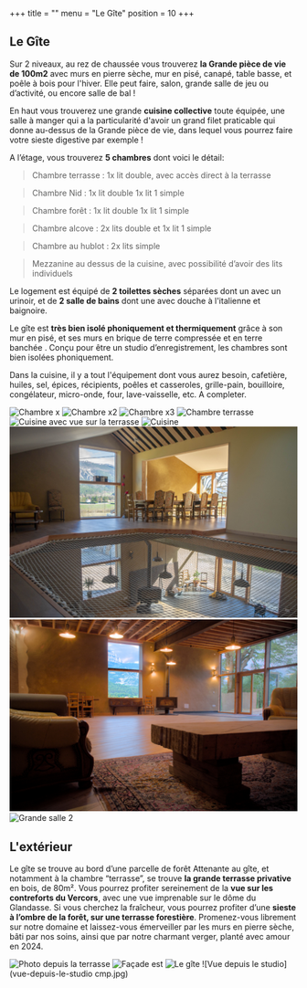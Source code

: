 +++
title = ""
menu = "Le Gîte"
position = 10 
+++

## Le Gîte ##

Sur 2 niveaux, au rez de chaussée vous trouverez **la Grande pièce de vie de 100m2** avec murs en pierre sèche, mur en pisé, canapé, table basse, et poêle à bois pour l'hiver. Elle peut faire, salon, grande salle de jeu ou d’activité, ou encore salle de bal !

En haut vous trouverez une grande **cuisine collective** toute équipée, une salle à manger qui a la particularité d'avoir un grand filet praticable qui donne au-dessus de la Grande pièce de vie, dans lequel vous pourrez faire votre sieste digestive par exemple !

A l’étage, vous trouverez **5 chambres** dont voici le détail:
>Chambre terrasse : 1x lit double, avec accès direct à la terrasse

>Chambre Nid : 1x lit double 1x lit 1 simple

>Chambre forêt : 1x lit double 1x lit 1 simple

>Chambre alcove : 2x lits double et 1x lit 1 simple

>Chambre au hublot  : 2x lits simple

>Mezzanine au dessus de la cuisine, avec possibilité d’avoir des lits individuels

Le logement est équipé de **2 toilettes sèches** séparées dont un avec un urinoir, et de **2 salle de bains** dont une avec douche à l'italienne et baignoire.

Le gîte est **très bien isolé phoniquement et thermiquement** grâce à son mur en pisé, et ses murs en brique de terre compressée et en terre banchée . Conçu pour être un studio d’enregistrement, les chambres sont bien isolées phoniquement.

Dans la cuisine, il y a tout l'équipement dont vous aurez besoin, cafetière, huiles, sel, épices, récipients, poêles et casseroles, grille-pain, bouilloire, congélateur,  micro-onde, four, lave-vaisselle, etc. A completer.

![Chambre x](chambres0009.jpg)
![Chambre x2](chambres0010.jpg)
![Chambre x3](chambres0011.jpg)
![Chambre terrasse](chambres-terrasse.jpg)
![Cuisine avec vue sur la terrasse](Cuisine-terrasse.jpg)
![Cuisine](Cusine.jpg)
![Le filet entre la salle à manger et la Grande salle](Filet.jpg)
![Grande salle](Grand-salle5.jpg)
![Grande salle 2](Grand-salle.jpg)

## L'extérieur ##

Le gîte se trouve au bord d’une parcelle de forêt
Attenante au gîte, et notamment à la chambre “terrasse”, se trouve **la grande terrasse privative** en bois, de 80m². Vous pourrez profiter sereinement de la **vue sur les contreforts du Vercors**, avec une vue imprenable sur le dôme du Glandasse. Si vous cherchez la fraîcheur, vous pourrez profiter d’une **sieste à l’ombre de la forêt, sur une terrasse forestière**. Promenez-vous librement sur notre domaine et laissez-vous émerveiller par les murs en pierre sèche, bâti par nos soins, ainsi que par notre charmant verger, planté avec amour en 2024.

![Photo depuis la terrasse](ext-011.jpg)
![Façade est](facade.jpg)
![Le gîte](IMGP8513.jpg)
![Vue depuis le studio](vue-depuis-le-studio cmp.jpg)
